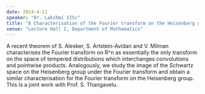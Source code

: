 ```yaml
---
date: 2014-4-11
speaker: "Dr. Lakshmi IISc"
title: "A Characterisation of the Fourier transform on the Heisenberg group"
venue: "Lecture Hall I, Department of Mathematics"
---
```

A recent theorem of S. Alesker, S. Artstein-Avidan and V. Milman
characterises the Fourier transform on R^n as essentially the only
transform on the space of tempered distributions which interchanges
convolutions and pointwise products. Analogously, we study the image
of the Schwartz space on the Heisenberg group under the Fourier transform
and obtain a similar characterisation for the Fourier transform on the
Heisenberg group.
This is a joint work with Prof. S. Thangavelu.
